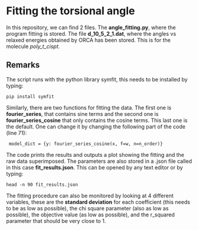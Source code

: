# Fitting the torsional angle

In this repository, we can find 2 files. The **angle_fitting.py**, where the program fitting is stored. The file
**d_10_5_2_1.dat**, where the angles vs relaxed energies obtained by ORCA has been stored. This is for the molecule
*poly_t_cispt*.

## Remarks

The script runs with the python library symfit, this needs to be installed by typing:

```
pip install symfit
```

Similarly, there are two functions for fitting the data. The first one is **fourier_series**, that contains sine terms and the second
one is **fourier_series_cosine** that only contains the cosine terms. This last one is the default. One can change it by changing the
following part of the code (line 71):

```
 model_dict = {y: fourier_series_cosine(x, f=w, n=n_order)}
````

The code prints the results and outputs a plot showing the fitting and the raw data superimposed. The parameters are also stored in 
a .json file called in this case **fit_results.json**. This can be opened by any text editor or by typing: 

```
head -n 90 fit_results.json
```

The fitting procedure can also be monitored by looking at 4 different variables, these are the **standard deviation** for each 
coefficient (this needs to be as low as possible), the chi square parameter (also as low as possible), the objective value (as low
as possible), and the r_squared parameter that should be very close to 1. 

